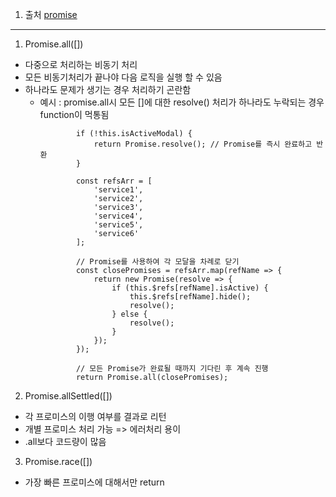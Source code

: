 1. 출처 [promise](https://brunch.co.kr/@skykamja24/670)

---

1. Promise.all([])
- 다중으로 처리하는 비동기 처리
- 모든 비동기처리가 끝나야 다음 로직을 실행 할 수 있음
- 하나라도 문제가 생기는 경우 처리하기 곤란함
  - 예시 : promise.all시 모든 []에 대한 resolve() 처리가 하나라도 누락되는 경우 function이 먹통됨
    ```
            if (!this.isActiveModal) {
                return Promise.resolve(); // Promise를 즉시 완료하고 반환
            }

            const refsArr = [
                'service1',
                'service2',
                'service3',
                'service4',
                'service5',
                'service6'
            ];

            // Promise를 사용하여 각 모달을 차례로 닫기
            const closePromises = refsArr.map(refName => {
                return new Promise(resolve => {
                    if (this.$refs[refName].isActive) {
                        this.$refs[refName].hide();
                        resolve();
                    } else {
                        resolve();
                    }
                });
            });

            // 모든 Promise가 완료될 때까지 기다린 후 계속 진행
            return Promise.all(closePromises);
    ```

2. Promise.allSettled([])
- 각 프로미스의 이행 여부를 결과로 리턴
- 개별 프로미스 처리 가능 => 에러처리 용이
- .all보다 코드량이 많음

3. Promise.race([])
- 가장 빠른 프로미스에 대해서만 return
